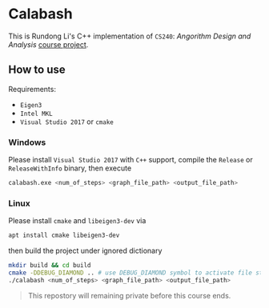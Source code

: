 # Calabash
This is Rundong Li's C++ implementation of `CS240`: *Angorithm Design and Analysis* 
[course project](https://github.com/meijun/calabash).

## How to use
Requirements:
- `Eigen3`
- `Intel MKL`
- `Visual Studio 2017` or `cmake`

### Windows
Please install `Visual Studio 2017` with `C++` support, compile the `Release` or `ReleaseWithInfo`
binary, then execute
```bash
calabash.exe <num_of_steps> <graph_file_path> <output_file_path>
```

### Linux
Please install `cmake` and `libeigen3-dev` via
```bash
apt install cmake libeigen3-dev
```
then build the project under ignored dictionary
```bash
mkdir build && cd build
cmake -DDEBUG_DIAMOND .. # use DEBUG_DIAMOND symbol to activate file stream
./calabash <num_of_steps> <graph_file_path> <output_file_path>
```

> This repostory will remaining private before this course ends.
